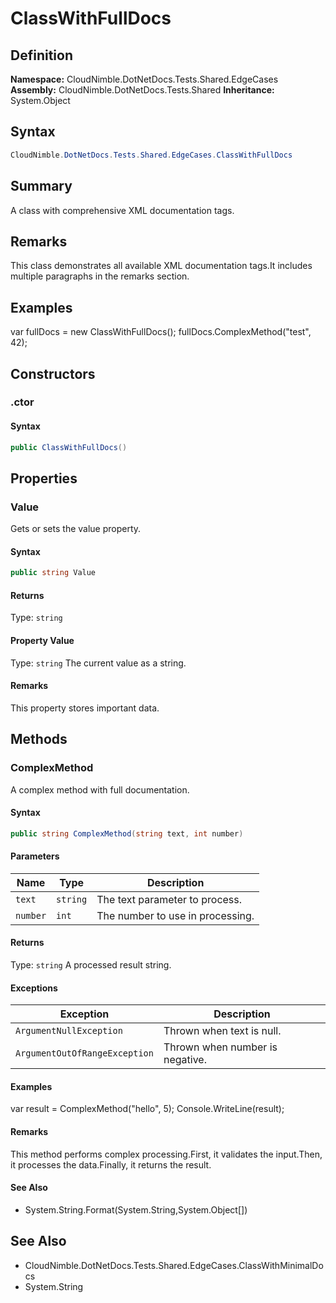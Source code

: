 # ClassWithFullDocs

## Definition

**Namespace:** CloudNimble.DotNetDocs.Tests.Shared.EdgeCases
**Assembly:** CloudNimble.DotNetDocs.Tests.Shared
**Inheritance:** System.Object

## Syntax

```csharp
CloudNimble.DotNetDocs.Tests.Shared.EdgeCases.ClassWithFullDocs
```

## Summary

A class with comprehensive XML documentation tags.

## Remarks

This class demonstrates all available XML documentation tags.It includes multiple paragraphs in the remarks section.

## Examples

var fullDocs = new ClassWithFullDocs();
            fullDocs.ComplexMethod("test", 42);

## Constructors

### .ctor

#### Syntax

```csharp
public ClassWithFullDocs()
```

## Properties

### Value

Gets or sets the value property.

#### Syntax

```csharp
public string Value
```

#### Returns

Type: `string`

#### Property Value

Type: `string`
The current value as a string.

#### Remarks

This property stores important data.

## Methods

### ComplexMethod

A complex method with full documentation.

#### Syntax

```csharp
public string ComplexMethod(string text, int number)
```

#### Parameters

| Name | Type | Description |
|------|------|-------------|
| `text` | `string` | The text parameter to process. |
| `number` | `int` | The number to use in processing. |

#### Returns

Type: `string`
A processed result string.

#### Exceptions

| Exception | Description |
|-----------|-------------|
| `ArgumentNullException` | Thrown when text is null. |
| `ArgumentOutOfRangeException` | Thrown when number is negative. |

#### Examples

var result = ComplexMethod("hello", 5);
            Console.WriteLine(result);

#### Remarks

This method performs complex processing.First, it validates the input.Then, it processes the data.Finally, it returns the result.

#### See Also

- System.String.Format(System.String,System.Object[])

## See Also

- CloudNimble.DotNetDocs.Tests.Shared.EdgeCases.ClassWithMinimalDocs
- System.String

